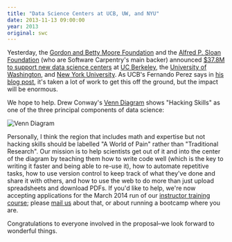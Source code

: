 ```yaml
---
title: "Data Science Centers at UCB, UW, and NYU"
date: 2013-11-13 09:00:00
year: 2013
original: swc
---
```

<p>
  Yesterday,
  the <a href="http://www.moore.org/">Gordon and Betty Moore Foundation</a>
  and the
  <a href="http://www.sloan.org/">Alfred P. Sloan Foundation</a> (who are Software Carpentry's main backer)
  announced
  <a href="http://www.nitrd.gov/nitrdgroups/index.php?title=Data_to_Knowledge_to_Action">$37.8M to support new data science centers</a>
  at <a href="http://vcresearch.berkeley.edu/datascience/overview-data-science">UC Berkeley</a>,
  the <a href="http://escience.washington.edu/">University of Washington</a>,
  and <a href="http://datascience.nyu.edu/">New York University</a>.
  As UCB's Fernando Perez says in
  <a href="http://blog.fperez.org/2013/11/an-ambitious-experiment-in-data-science.html">his blog post</a>,
  it's taken a lot of work to get this off the ground,
  but the impact will be enormous.
</p>
<p>
  We hope to help.
  Drew Conway's <a href="http://drewconway.com/zia/2013/3/26/the-data-science-venn-diagram">Venn Diagram</a>
  shows "Hacking Skills" as one of the three principal components of data science:
</p>
<p><img src="http://static.squarespace.com/static/5150aec6e4b0e340ec52710a/t/51525c33e4b0b3e0d10f77ab/1364352052403/Data_Science_VD.png?format=750w" alt="Venn Diagram" class="centered"></p>
<p>
  Personally,
  I think the region that includes math and expertise but not hacking skills
  should be labelled "A World of Pain" rather than "Traditional Research".
  Our mission is to help scientists get out of it and into the center of the diagram
  by teaching them how to write code well (which is the key to writing it faster and being able to re-use it),
  how to automate repetitive tasks,
  how to use version control to keep track of what they've done and share it with others,
  and how to use the web to do more than just upload spreadsheets and download PDFs.
  If you'd like to help,
  we're now accepting applications for the March 2014 run of our
  <a href="{{site.training_url}}">instructor training course</a>;
  please <a href="mailto:{{site.author.email}}">mail us</a> about that,
  or about running a bootcamp where you are.
</p>
<p>
  Congratulations to everyone involved in the proposal–we look forward to wonderful things.
</p>

